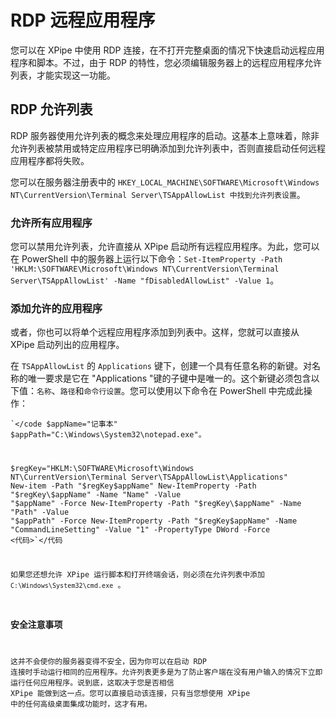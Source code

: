 # RDP 远程应用程序

您可以在 XPipe 中使用 RDP 连接，在不打开完整桌面的情况下快速启动远程应用程序和脚本。不过，由于 RDP 的特性，您必须编辑服务器上的远程应用程序允许列表，才能实现这一功能。

## RDP 允许列表

RDP 服务器使用允许列表的概念来处理应用程序的启动。这基本上意味着，除非允许列表被禁用或特定应用程序已明确添加到允许列表中，否则直接启动任何远程应用程序都将失败。

您可以在服务器注册表中的 `HKEY_LOCAL_MACHINE\SOFTWARE\Microsoft\Windows NT\CurrentVersion\Terminal Server\TSAppAllowList 中找到允许列表设置`。

### 允许所有应用程序

您可以禁用允许列表，允许直接从 XPipe 启动所有远程应用程序。为此，您可以在 PowerShell 中的服务器上运行以下命令：`Set-ItemProperty -Path 'HKLM:\SOFTWARE\Microsoft\Windows NT\CurrentVersion\Terminal Server\TSAppAllowList' -Name "fDisabledAllowList" -Value 1`。

### 添加允许的应用程序

或者，你也可以将单个远程应用程序添加到列表中。这样，您就可以直接从 XPipe 启动列出的应用程序。

在 `TSAppAllowList` 的 `Applications` 键下，创建一个具有任意名称的新键。对名称的唯一要求是它在 "Applications "键的子键中是唯一的。这个新键必须包含以下值：`名称`、`路径`和`命令行设置`。您可以使用以下命令在 PowerShell 中完成此操作：

<code>`</code
$appName="记事本"
$appPath="C:\Windows\System32\notepad.exe"。

$regKey="HKLM:\SOFTWARE\Microsoft\Windows NT\CurrentVersion\Terminal Server\TSAppAllowList\Applications"
New-item -Path "$regKey\$appName"
New-ItemProperty -Path "$regKey\$appName" -Name "Name" -Value "$appName" -Force
New-ItemProperty -Path "$regKey\$appName" -Name "Path" -Value "$appPath" -Force
New-ItemProperty -Path "$regKey\$appName" -Name "CommandLineSetting" -Value "1" -PropertyType DWord -Force
<代码>`</代码

如果您还想允许 XPipe 运行脚本和打开终端会话，则必须在允许列表中添加 `C:\Windows\System32\cmd.exe` 。 

### 安全注意事项

这并不会使你的服务器变得不安全，因为你可以在启动 RDP 连接时手动运行相同的应用程序。允许列表更多是为了防止客户端在没有用户输入的情况下立即运行任何应用程序。说到底，这取决于您是否相信 XPipe 能做到这一点。您可以直接启动该连接，只有当您想使用 XPipe 中的任何高级桌面集成功能时，这才有用。
